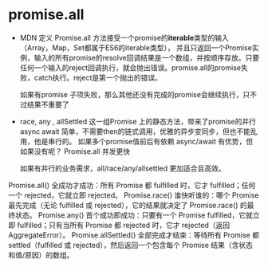 # promise.all

- MDN 定义
    Promise.all 方法接受一个promise的**iterable**类型的输入（Array，Map，Set都属于ES6的iterable类型），
    并且只返回一个Promise实例，输入的所有promise的resolve回调结果是一个数组，并按顺序存放。只要任何一个输入的reject回调执行，就会抛出错误。promise.all的promise失败，catch执行。reject是第一个抛出的错误。

    如果有promise 子项失败，那么其他还没有完成的promise会继续执行，只不过结果不重要了

- race, any , allSettled
    这一组Promise 上的静态方法，带来了promise的并行
    async await 简单，不需要then的链式调用，优雅的异步变同步，但也不能乱用，他是串行的。
    如果多个promise值前后有依赖 async/await 有优势，但如果没有呢？ Promise.all 并发更快

    如果有并行的业务需求，all/race/any/allsettled 更加适合且高效。

Promise.all()	全成功才成功：所有 Promise 都 fulfilled 时，它才 fulfilled；任何一个 rejected，它就立即 rejected。
Promise.race()	谁快听谁的：哪个 Promise 最先完成（无论 fulfilled 或 rejected），它的结果就决定了 Promise.race() 的最终状态。
Promise.any()	首个成功即成功：只要有一个 Promise fulfilled，它就立即 fulfilled；只有当所有 Promise 都 rejected 时，它才 rejected（返回 AggregateError）。
Promise.allSettled()	全部完成才结束：等待所有 Promise 都 settled（fulfilled 或 rejected），然后返回一个包含每个 Promise 结果（含状态和值/原因）的数组。
